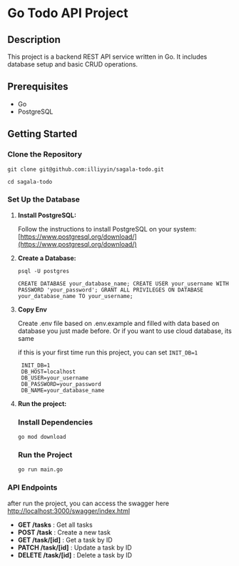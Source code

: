 
# Go Todo API Project

## Description

This project is a backend REST API service written in Go. It includes database setup and basic CRUD operations.

## Prerequisites

-   Go
-   PostgreSQL

## Getting Started

### Clone the Repository

`git clone git@github.com:illiyyin/sagala-todo.git`

`cd sagala-todo` 

### Set Up the Database

1.  **Install PostgreSQL:**
    
    Follow the instructions to install PostgreSQL on your system: [https://www.postgresql.org/download/](https://www.postgresql.org/download/)
    
2.  **Create a Database:**
    
    `psql -U postgres` 
    
    `CREATE DATABASE your_database_name;
    CREATE USER your_username WITH PASSWORD 'your_password';
    GRANT ALL PRIVILEGES ON DATABASE your_database_name TO your_username;` 

3. **Copy Env**

    
    
    Create .env file based on .env.example and filled with data based on database you just made before. Or if you want to use cloud database, its same

   if this is your first time run this project, you can set `INIT_DB=1`

   
    	INIT_DB=1
    	DB_HOST=localhost
    	DB_USER=your_username
    	DB_PASSWORD=your_password
    	DB_NAME=your_database_name
	
    
5.  **Run the project:**
    
	### Install Dependencies
	`go mod download` 

	### Run the Project
	`go run main.go` 

### API Endpoints

after run the project, you can access the swagger here [http://localhost:3000/swagger/index.html](http://localhost:3000/swagger/index.html)

-   **GET /tasks**				: Get all tasks
-   **POST /task**				: Create a new task
-   **GET /task/[id]**		: Get a task by ID
-   **PATCH /task/[id]**	: Update a task by ID
-   **DELETE /task/[id]**	: Delete a task by ID

